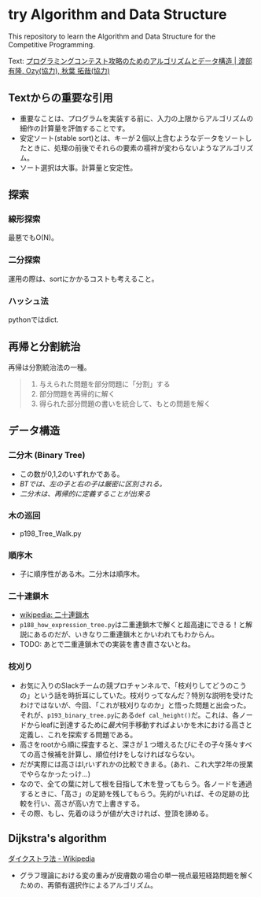 # try Algorithm and Data Structure

This repository to learn the Algorithm and Data Structure for the Competitive Programming.

Text: [プログラミングコンテスト攻略のためのアルゴリズムとデータ構造 | 渡部 有隆, Ozy(協力), 秋葉 拓哉(協力)](https://www.amazon.co.jp/dp/4839952957/)


##  Textからの重要な引用
 - 重要なことは、プログラムを実装する前に、入力の上限からアルゴリズムの細作の計算量を評価することです。
 - 安定ソート(stable sort)とは、キーが２個以上含むようなデータをソートしたときに、処理の前後でそれらの要素の襦袢が変わらないようなアルゴリズム。
 - ソート選択は大事。計算量と安定性。
 
 
## 探索
### 線形探索
最悪でもO(N)。 

### 二分探索
運用の際は、sortにかかるコストも考えること。
 
### ハッシュ法
pythonではdict.

## 再帰と分割統治
再帰は分割統治法の一種。
> 1. 与えられた問題を部分問題に「分割」する
> 2. 部分問題を再帰的に解く
> 3. 得られた部分問題の書いを統合して、もとの問題を解く

## データ構造
### 二分木 (Binary Tree)
- この数が0,1,2のいずれかである。
- *BTでは、左の子と右の子は厳密に区別される。*
- *二分木は、再帰的に定義することが出来る*

### 木の巡回
- p198_Tree_Walk.py

### 順序木
 - 子に順序性がある木。二分木は順序木。

### 二十連鎖木
- [wikipedia: 二十連鎖木](https://ja.wikipedia.org/wiki/二重連鎖木)
- `p188_how_expression_tree.py`は二重連鎖木で解くと超高速にできる！と解説にあるのだが、いきなり二重連鎖木とかいわれてもわからん。
- TODO: あとで二重連鎖木での実装を書き直さないとね。

### 枝刈り
 - お気に入りのSlackチームの競プロチャンネルで、「枝刈りしてどうのこうの」という話を時折耳にしていた。枝刈りってなんだ？特別な説明を受けたわけではないが、今回、「これが枝刈りなのか」と悟った問題と出会った。
 それが、`p193_binary_tree.py`にある`def cal_height()`だ。これは、各ノードからleafに到達するために*最大*何手移動すればよいかを木における高さと定義し、これを探索する問題である。
 - 高さをrootから順に探査すると、深さが１つ増えるたびにその子々孫々すべての高さ候補を計算し、順位付けをしなければならない。
 - だが実際には高さはl,rいずれかの比較できまる。(あれ、これ大学2年の授業でやらなかったっけ…)
 - なので、全ての葉に対して根を目指して木を登ってもらう。各ノードを通過するときに、「高さ」の足跡を残してもらう。先約がいれば、その足跡の比較を行い、高さが高い方で上書きする。
 - その際、もし、先着のほうが値が大きければ、登頂を諦める。

## Dijkstra's algorithm
[ダイクストラ法 - Wikipedia](https://ja.wikipedia.org/wiki/ダイクストラ法)
 - グラフ理論における変の重みが皮膚数の場合の単一視点最短経路問題を解くための、再領有選択作によるアルゴリズム。
